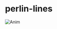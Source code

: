 # perlin-lines

![Anim](https://github.com/MisterPrada/perlin-lines/assets/8146111/61b6f691-a266-48ad-a448-fedf67308289)
